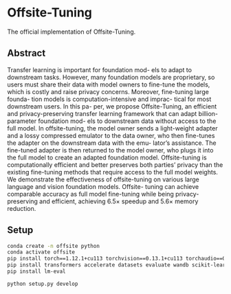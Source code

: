 # Offsite-Tuning
The official implementation of Offsite-Tuning.

## Abstract

Transfer learning is important for foundation mod- els to adapt to downstream tasks. However, many foundation models are proprietary, so users must share their data with model owners to fine-tune the models, which is costly and raise privacy concerns. Moreover, fine-tuning large founda- tion models is computation-intensive and imprac- tical for most downstream users. In this pa- per, we propose Offsite-Tuning, an efficient and privacy-preserving transfer learning framework that can adapt billion-parameter foundation mod- els to downstream data without access to the full model. In offsite-tuning, the model owner sends a light-weight adapter and a lossy compressed emulator to the data owner, who then fine-tunes the adapter on the downstream data with the emu- lator’s assistance. The fine-tuned adapter is then returned to the model owner, who plugs it into the full model to create an adapted foundation model. Offsite-tuning is computationally efficient and better preserves both parties’ privacy than the existing fine-tuning methods that require access to the full model weights. We demonstrate the effectiveness of offsite-tuning on various large language and vision foundation models. Offsite- tuning can achieve comparable accuracy as full model fine-tuning while being privacy-preserving and efficient, achieving 6.5× speedup and 5.6× memory reduction.

## Setup

```bash
conda create -n offsite python
conda activate offsite
pip install torch==1.12.1+cu113 torchvision==0.13.1+cu113 torchaudio==0.12.1 --extra-index-url https://download.pytorch.org/whl/cu113
pip install transformers accelerate datasets evaluate wandb scikit-learn scipy timm
pip install lm-eval

python setup.py develop
```
